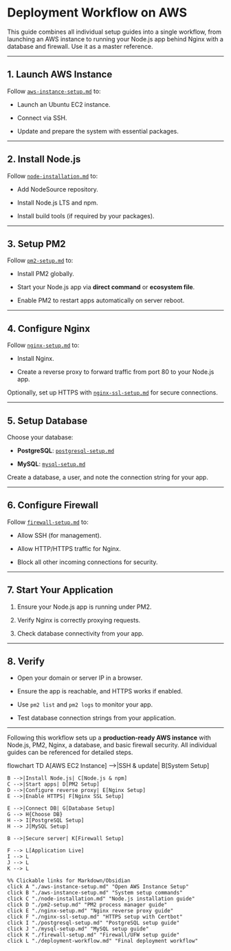 # Deployment Workflow on AWS

This guide combines all individual setup guides into a single workflow, from launching an AWS instance to running your Node.js app behind Nginx with a database and firewall. Use it as a master reference.

---

## 1. Launch AWS Instance

Follow [`aws-instance-setup.md`](01_aws-instance-setup.md) to:

- Launch an Ubuntu EC2 instance.
    
- Connect via SSH.
    
- Update and prepare the system with essential packages.
    

---

## 2. Install Node.js

Follow [`node-installation.md`](02_node-installation.md) to:

- Add NodeSource repository.
    
- Install Node.js LTS and npm.
    
- Install build tools (if required by your packages).
    

---

## 3. Setup PM2

Follow [`pm2-setup.md`](03_pm2-setup.md) to:

- Install PM2 globally.
    
- Start your Node.js app via **direct command** or **ecosystem file**.
    
- Enable PM2 to restart apps automatically on server reboot.
    

---

## 4. Configure Nginx

Follow [`nginx-setup.md`](04_nginx-setup.md) to:

- Install Nginx.
    
- Create a reverse proxy to forward traffic from port 80 to your Node.js app.
    

Optionally, set up HTTPS with [`nginx-ssl-setup.md`](https://chatgpt.com/c/nginx-ssl-setup.md) for secure connections.

---

## 5. Setup Database

Choose your database:

- **PostgreSQL**: [`postgresql-setup.md`](05_postgresql-setup.md)
    
- **MySQL**: [`mysql-setup.md`](05_mysql-setup.md)
    

Create a database, a user, and note the connection string for your app.

---

## 6. Configure Firewall

Follow [`firewall-setup.md`](06_firewall-setup.md) to:

- Allow SSH (for management).
    
- Allow HTTP/HTTPS traffic for Nginx.
    
- Block all other incoming connections for security.
    

---

## 7. Start Your Application

1. Ensure your Node.js app is running under PM2.
    
2. Verify Nginx is correctly proxying requests.
    
3. Check database connectivity from your app.
    

---

## 8. Verify

- Open your domain or server IP in a browser.
    
- Ensure the app is reachable, and HTTPS works if enabled.
    
- Use `pm2 list` and `pm2 logs` to monitor your app.
    
- Test database connection strings from your application.
    

---

Following this workflow sets up a **production-ready AWS instance** with Node.js, PM2, Nginx, a database, and basic firewall security. All individual guides can be referenced for detailed steps.


flowchart TD
    A[AWS EC2 Instance] -->|SSH & update| B[System Setup]

    B -->|Install Node.js| C[Node.js & npm]
    C -->|Start apps| D[PM2 Setup]
    D -->|Configure reverse proxy| E[Nginx Setup]
    E -->|Enable HTTPS| F[Nginx SSL Setup]
    
    E -->|Connect DB| G[Database Setup]
    G --> H{Choose DB}
    H --> I[PostgreSQL Setup]
    H --> J[MySQL Setup]

    B -->|Secure server| K[Firewall Setup]
    
    F --> L[Application Live]
    I --> L
    J --> L
    K --> L

    %% Clickable links for Markdown/Obsidian
    click A "./aws-instance-setup.md" "Open AWS Instance Setup"
    click B "./aws-instance-setup.md" "System setup commands"
    click C "./node-installation.md" "Node.js installation guide"
    click D "./pm2-setup.md" "PM2 process manager guide"
    click E "./nginx-setup.md" "Nginx reverse proxy guide"
    click F "./nginx-ssl-setup.md" "HTTPS setup with Certbot"
    click I "./postgresql-setup.md" "PostgreSQL setup guide"
    click J "./mysql-setup.md" "MySQL setup guide"
    click K "./firewall-setup.md" "Firewall/UFW setup guide"
    click L "./deployment-workflow.md" "Final deployment workflow"
